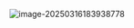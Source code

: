 ![image-20250316183938778](C:\Users\Rita\AppData\Roaming\Typora\typora-user-images\image-20250316183938778.png)